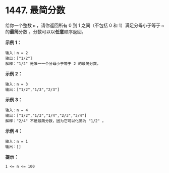 # 1447. 最简分数
给你一个整数 `n` ，请你返回所有 0 到 1 之间（不包括 0 和 1）满足分母小于等于  `n` 的**最简**分数 。分数可以以**任意**顺序返回。

 

**示例 1：**
```shell
输入：n = 2
输出：["1/2"]
解释："1/2" 是唯一一个分母小于等于 2 的最简分数。
```
**示例 2：**
```shell
输入：n = 3
输出：["1/2","1/3","2/3"]
```
**示例 3：**
```shell
输入：n = 4
输出：["1/2","1/3","1/4","2/3","3/4"]
解释："2/4" 不是最简分数，因为它可以化简为 "1/2" 。
```
**示例 4：**
```shell
输入：n = 1
输出：[]
```

**提示：**

```
1 <= n <= 100
```


